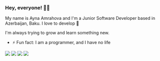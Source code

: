 ### Hey, everyone! 👋🏻

My name is Ayna Amrahova and I'm a Junior Software Developer based in Azerbaijan, Baku. I love to develop 💚

I'm always trying to grow and learn something new.



- ⚡ Fun fact: I am a programmer, and I have no life


![](https://img.shields.io/badge/Language-Java-informational?style=flat&logo=appveyor&logoColor=white&color=2bbc8a)
![](https://img.shields.io/badge/Framework-Spring-informational?style=flat&logo=appveyor&logoColor=white&color=2bbc8a)
![](https://img.shields.io/badge/Database-MySQL-informational?style=flat&logo=appveyor&logoColor=white&color=2bbc8a)
![](https://img.shields.io/badge/Editor-IntelliJ-informational?style=flat&logo=appveyor&logoColor=white&color=2bbc8a)
